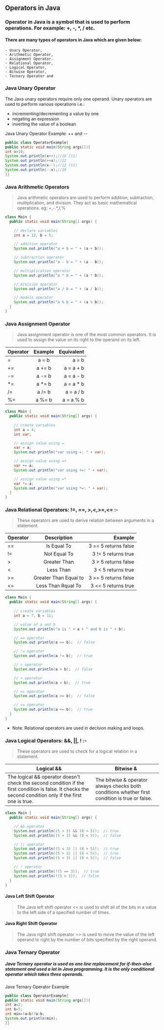 ## Operators in Java
### Operator in Java is a symbol that is used to perform operations. For example: +, -, *, / etc.

#### There are many types of operators in Java which are given below:
```
- Unary Operator,
- Arithmetic Operator,
- Assignment Operator.
- Relational Operator,
- Logical Operator,
- Bitwise Operator,
- Ternary Operator and

```

### Java Unary Operator
The Java unary operators require only one operand. Unary operators are used to perform various operations i.e.:

- incrementing/decrementing a value by one
- negating an expression
- inverting the value of a boolean

Java Unary Operator Example: ++ and --
```java
public class OperatorExample{  
public static void main(String args[]){  
int x=10;  
System.out.println(x++);//10 (11)  
System.out.println(++x);//12  
System.out.println(x--);//12 (11)  
System.out.println(--x);//10  
}}  
```

### Java Arithmetic Operators
> Java arithmetic operators are used to perform addition, subtraction, multiplication, and division. They act as basic mathematical operations.
> eg: +,-.*,/,%
```java
class Main {
  public static void main(String[] args) {
    
    // declare variables
    int a = 12, b = 5;

    // addition operator
    System.out.println("a + b = " + (a + b));

    // subtraction operator
    System.out.println("a - b = " + (a - b));

    // multiplication operator
    System.out.println("a * b = " + (a * b));

    // division operator
    System.out.println("a / b = " + (a / b));

    // modulo operator
    System.out.println("a % b = " + (a % b));
  }
}
```

### Java Assignment Operator
> Java assignment operator is one of the most common operators. It is used to assign the value on its right to the operand on its left.

| Operator | Example | Equivalent |
| :---         |     :---:      |          ---: |
| =  | a = b |	a = b |
| += |  a += b | a = a + b |
| -= |	a -= b | a = a - b |
| *= |	a *= b |	a = a * b |
| /= |	a /= b |	a = a / b |
| %= |	a %= b |	a = a % b |

```java
class Main {
  public static void main(String[] args) {
    
    // create variables
    int a = 4;
    int var;

    // assign value using =
    var = a;
    System.out.println("var using =: " + var);

    // assign value using =+
    var += a;
    System.out.println("var using +=: " + var);

    // assign value using =*
    var *= a;
    System.out.println("var using *=: " + var);
  }
}
```


### Java Relational Operators: !=, ==, >,<,>=,<= :-
> These operators are used to derive relation between arguments in a statement.

| Operator | Description | Example |
| :---         |     :---:      |          ---: |
| ==   | Is Equal To | 3 == 5 returns false |
| !=    | Not Equal To | 3 != 5 returns true |
| >    | Greater Than | 3 > 5 returns false |
| <   | Less Than | 3 < 5 returns true |
| >=    | Greater Than Equal to | 3 >= 5 returns false |
| <=    | Less Than Rqual To | 3 <= 5 returns true |


```java
class Main {
  public static void main(String[] args) {
    
    // create variables
    int a = 7, b = 11;

    // value of a and b
    System.out.println("a is " + a + " and b is " + b);

    // == operator
    System.out.println(a == b);  // false

    // != operator
    System.out.println(a != b);  // true

    // > operator
    System.out.println(a > b);  // false

    // < operator
    System.out.println(a < b);  // true

    // >= operator
    System.out.println(a >= b);  // false

    // <= operator
    System.out.println(a <= b);  // true
  }
}
```
- Note: Relational operators are used in decision making and loops.


### Java Logical Operators: &&, ||, ! :- 
> These operators are used to check for a logical relation in a statement. 

| Logical &&  | Bitwise & |
| ------------- | ------------- |
| The logical && operator doesn't check the second condition if the first condition is false. It checks the second condition only if the first one is true.  | The bitwise & operator always checks both conditions whether first condition is true or false. |

```java
class Main {
  public static void main(String[] args) {

    // && operator
    System.out.println((5 > 3) && (8 > 5));  // true
    System.out.println((5 > 3) && (8 < 5));  // false

    // || operator
    System.out.println((5 < 3) || (8 > 5));  // true
    System.out.println((5 > 3) || (8 < 5));  // true
    System.out.println((5 < 3) || (8 < 5));  // false

    // ! operator
    System.out.println(!(5 == 3));  // true
    System.out.println(!(5 > 3));  // false
  }
}
```
#### Java Left Shift Operator
> The Java left shift operator << is used to shift all of the bits in a value to the left side of a specified number of times.

#### Java Right Shift Operator
> The Java right shift operator >> is used to move the value of the left operand to right by the number of bits specified by the right operand.


### Java Ternary Operator
##### Java Ternary operator is used as one line replacement for if-then-else statement and used a lot in Java programming. It is the only conditional operator which takes three operands.

Java Ternary Operator Example
```java
public class OperatorExample{  
public static void main(String args[]){  
int a=2;  
int b=5;  
int min=(a<b)?a:b;  
System.out.println(min);  
}}  
```


